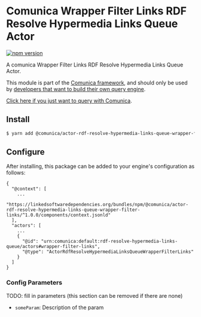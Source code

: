 # Comunica Wrapper Filter Links RDF Resolve Hypermedia Links Queue Actor

[![npm version](https://badge.fury.io/js/%40comunica%2Factor-rdf-resolve-hypermedia-links-queue-wrapper-filter-links.svg)](https://www.npmjs.com/package/@comunica/actor-rdf-resolve-hypermedia-links-queue-wrapper-filter-links)

A comunica Wrapper Filter Links RDF Resolve Hypermedia Links Queue Actor.

This module is part of the [Comunica framework](https://github.com/comunica/comunica),
and should only be used by [developers that want to build their own query engine](https://comunica.dev/docs/modify/).

[Click here if you just want to query with Comunica](https://comunica.dev/docs/query/).

## Install

```bash
$ yarn add @comunica/actor-rdf-resolve-hypermedia-links-queue-wrapper-filter-links
```

## Configure

After installing, this package can be added to your engine's configuration as follows:
```text
{
  "@context": [
    ...
    "https://linkedsoftwaredependencies.org/bundles/npm/@comunica/actor-rdf-resolve-hypermedia-links-queue-wrapper-filter-links/^1.0.0/components/context.jsonld"
  ],
  "actors": [
    ...
    {
      "@id": "urn:comunica:default:rdf-resolve-hypermedia-links-queue/actors#wrapper-filter-links",
      "@type": "ActorRdfResolveHypermediaLinksQueueWrapperFilterLinks"
    }
  ]
}
```

### Config Parameters

TODO: fill in parameters (this section can be removed if there are none)

* `someParam`: Description of the param

